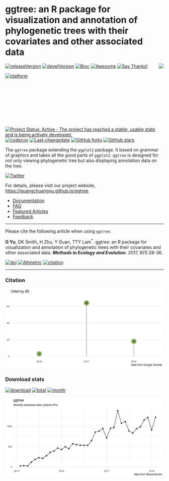 <!-- README.md is generated from README.Rmd. Please edit that file -->
ggtree: an R package for visualization and annotation of phylogenetic trees with their covariates and other associated data
===========================================================================================================================

<img src="https://raw.githubusercontent.com/Bioconductor/BiocStickers/master/ggtree/ggtree.png" height="200" align="right" />

[![releaseVersion](https://img.shields.io/badge/release%20version-1.10.4-green.svg?style=flat)](https://bioconductor.org/packages/ggtree) [![develVersion](https://img.shields.io/badge/devel%20version-1.11.5-green.svg?style=flat)](https://github.com/guangchuangyu/ggtree) [![Bioc](http://www.bioconductor.org/shields/years-in-bioc/ggtree.svg)](https://www.bioconductor.org/packages/devel/bioc/html/ggtree.html#since) [![Awesome](https://cdn.rawgit.com/sindresorhus/awesome/d7305f38d29fed78fa85652e3a63e154dd8e8829/media/badge.svg)](https://awesome-r.com/#awesome-r-graphic-displays) [![Say Thanks!](https://img.shields.io/badge/Say%20Thanks-!-1EAEDB.svg)](https://saythanks.io/to/GuangchuangYu)

[![platform](http://www.bioconductor.org/shields/availability/devel/ggtree.svg)](https://www.bioconductor.org/packages/devel/bioc/html/ggtree.html#archives) [![Project Status: Active - The project has reached a stable, usable state and is being actively developed.](http://www.repostatus.org/badges/latest/active.svg)](http://www.repostatus.org/#active) [![codecov](https://codecov.io/gh/GuangchuangYu/ggtree/branch/master/graph/badge.svg)](https://codecov.io/gh/GuangchuangYu/ggtree) [![Last-changedate](https://img.shields.io/badge/last%20change-2018--02--23-green.svg)](https://github.com/GuangchuangYu/ggtree/commits/master) [![GitHub forks](https://img.shields.io/github/forks/GuangchuangYu/ggtree.svg)](https://github.com/GuangchuangYu/ggtree/network) [![GitHub stars](https://img.shields.io/github/stars/GuangchuangYu/ggtree.svg)](https://github.com/GuangchuangYu/ggtree/stargazers)

The `ggtree` package extending the `ggplot2` package. It based on grammar of graphics and takes all the good parts of `ggplot2`. `ggtree` is designed for not only viewing phylogenetic tree but also displaying annotation data on the tree.

[![Twitter](https://img.shields.io/twitter/url/https/github.com/GuangchuangYu/ggtree.svg?style=social)](https://twitter.com/intent/tweet?hashtags=ggtree&url=http://onlinelibrary.wiley.com/doi/10.1111/2041-210X.12628/abstract&screen_name=guangchuangyu)

For details, please visit our project website, <https://guangchuangyu.github.io/ggtree>.

-   [Documentation](https://guangchuangyu.github.io/ggtree/documentation/)
-   [FAQ](https://guangchuangyu.github.io/ggtree/faq/)
-   [Featured Articles](https://guangchuangyu.github.io/ggtree/featuredArticles/)
-   [Feedback](https://guangchuangyu.github.io/ggtree/#feedback)

------------------------------------------------------------------------

Please cite the following article when using `ggtree`:

**G Yu**, DK Smith, H Zhu, Y Guan, TTY Lam<sup>\*</sup>. ggtree: an R package for visualization and annotation of phylogenetic trees with their covariates and other associated data. ***Methods in Ecology and Evolution***. 2017, 8(1):28-36.

[![doi](https://img.shields.io/badge/doi-10.1111/2041--210X.12628-green.svg?style=flat)](http://dx.doi.org/10.1111/2041-210X.12628) [![Altmetric](https://img.shields.io/badge/Altmetric-326-green.svg?style=flat)](https://www.altmetric.com/details/10533079) [![citation](https://img.shields.io/badge/cited%20by-85-green.svg?style=flat)](https://scholar.google.com.hk/scholar?oi=bibs&hl=en&cites=7268358477862164627)

------------------------------------------------------------------------

### Citation

<img src="docs/images/citation.png" width="890"/>

### Download stats

[![download](http://www.bioconductor.org/shields/downloads/ggtree.svg)](https://bioconductor.org/packages/stats/bioc/ggtree) [![total](https://img.shields.io/badge/downloads-24849/total-blue.svg?style=flat)](https://bioconductor.org/packages/stats/bioc/ggtree) [![month](https://img.shields.io/badge/downloads-1222/month-blue.svg?style=flat)](https://bioconductor.org/packages/stats/bioc/ggtree)

<img src="docs/images/dlstats.png" width="890"/>
